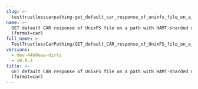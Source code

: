 ```yaml
---
slug: >-
  testtrustlesscarpathing-get_default_car_response_of_unixfs_file_on_a_path_with_hamt-sharded_directory_(format-car)
name: >-
  GET default CAR response of UnixFS file on a path with HAMT-sharded directory
  (format=car)
full_name: >-
  TestTrustlessCarPathing/GET_default_CAR_response_of_UnixFS_file_on_a_path_with_HAMT-sharded_directory_(format=car)
versions:
  - dev-44b0eaa-dirty
  - v0.0.2
title: >-
  GET default CAR response of UnixFS file on a path with HAMT-sharded directory
  (format=car)
---
```


